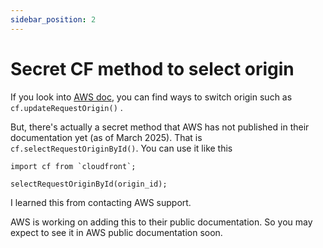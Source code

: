 ```yaml
---
sidebar_position: 2
---
```


# Secret CF method to select origin

If you look into [AWS doc](https://docs.aws.amazon.com/AmazonCloudFront/latest/DeveloperGuide/helper-functions-origin-modification.html), you can find ways to switch origin such as `cf.updateRequestOrigin()` .

But, there's actually a secret method that AWS has not published in their documentation yet (as of March 2025). That is `cf.selectRequestOriginById()`. You can use it like this

```
import cf from `cloudfront`;

selectRequestOriginById(origin_id);
```

I learned this from contacting AWS support.

AWS is working on adding this to their public documentation. So you may expect to see it in AWS public documentation soon.


